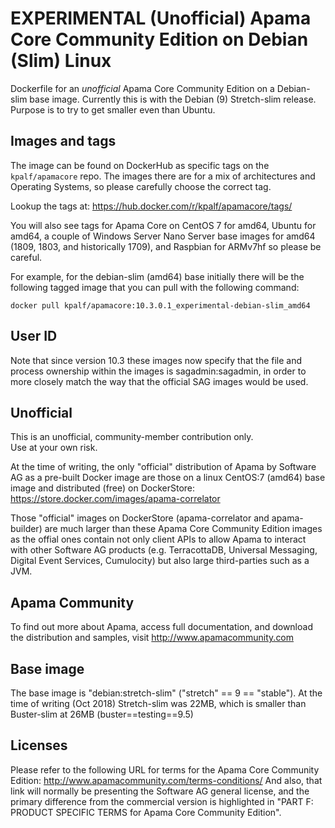 # EXPERIMENTAL (Unofficial) Apama Core Community Edition on Debian (Slim) Linux 
Dockerfile for an _unofficial_ Apama Core Community Edition on a Debian-slim base image. Currently this is with the Debian (9) Stretch-slim release. Purpose is to try to get smaller even than Ubuntu.


## Images and tags
The image can be found on DockerHub as specific tags on the `kpalf/apamacore` repo.  The images there are for a mix of architectures and Operating Systems, so please carefully choose the correct tag.

Lookup the tags at: https://hub.docker.com/r/kpalf/apamacore/tags/

You will also see tags for Apama Core on CentOS 7 for amd64, Ubuntu for amd64, a couple of Windows Server Nano Server base images  for amd64 (1809, 1803, and historically 1709), and Raspbian for ARMv7hf so please be careful.

For example, for the debian-slim (amd64) base initially there will be the following tagged image that you can pull with the following command:
```
docker pull kpalf/apamacore:10.3.0.1_experimental-debian-slim_amd64
```

## User ID
Note that since version 10.3 these images now specify that the file and process ownership within the images is sagadmin:sagadmin, in order to more closely match the way that the official SAG images would be used.

## Unofficial
This is an unofficial, community-member contribution only.  
Use at your own risk.

At the time of writing, the only "official" distribution of Apama by Software AG as a pre-built Docker image are those on a linux CentOS:7 (amd64) base image and distributed (free) on DockerStore: https://store.docker.com/images/apama-correlator

Those "official" images on DockerStore (apama-correlator and apama-builder) are much larger than these Apama Core Community Edition images as the offial ones contain not only client APIs to allow Apama to interact with other Software AG products (e.g. TerracottaDB, Universal Messaging, Digital Event Services, Cumulocity) but also large third-parties such as a JVM.

## Apama Community
To find out more about Apama, access full documentation, and download the distribution and samples, visit http://www.apamacommunity.com


## Base image
The base image is "debian:stretch-slim" ("stretch" == 9 == "stable").
At the time of writing (Oct 2018) Stretch-slim was 22MB, which is smaller than Buster-slim at 26MB (buster==testing==9.5)



## Licenses
Please refer to the following URL for terms for the Apama Core Community Edition:
http://www.apamacommunity.com/terms-conditions/
And also, that link will normally be presenting the Software AG general license, and the primary difference from the commercial version is highlighted in "PART F: PRODUCT SPECIFIC TERMS for Apama Core Community Edition".


